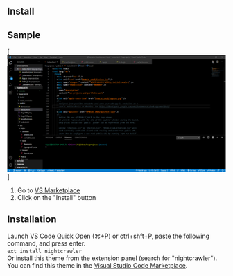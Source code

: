 ## Install

## Sample
[![Custom dark theme](https://github.com/Vipuldeep/nightcrawler/blob/main/preview.png)]

1. Go to [VS Marketplace]()
2. Click on the "Install" button

## Installation
Launch VS Code Quick Open (⌘+P) or ctrl+shft+P, paste the following command, and press enter.     
`ext install nightcrawler`     
Or install this theme from the extension panel (search for "nightcrawler").     
You can find this theme in the [Visual Studio Code Marketplace]().
